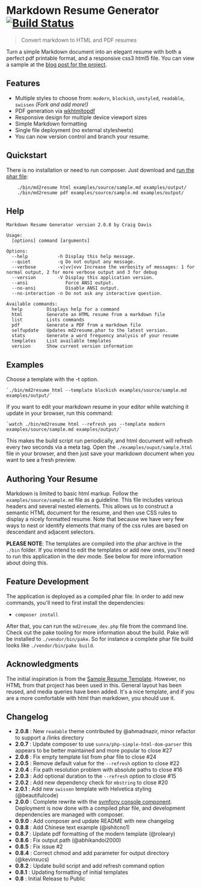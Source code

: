 # Markdown Resume Generator [![Build Status](https://travis-ci.org/there4/markdown-resume.png?branch=master)](https://travis-ci.org/there4/markdown-resume)
> Convert markdown to HTML and PDF resumes

Turn a simple Markdown document into an elegant resume with both a perfect
pdf printable format, and a responsive css3 html5 file. You can view a sample
at the [blog post for the project][blog].

## Features

* Multiple styles to choose from: `modern`, `blockish`, `unstyled`, `readable`, `swissen` _(Fork and add more!)_
* PDF generation via [wkhtmltopdf][wkhtmltopdf]
* Responsive design for multiple device viewport sizes
* Simple Markdown formatting
* Single file deployment (no external stylesheets)
* You can now version control and branch your resume.

## Quickstart

  There is no installation or need to run composer. Just download and [run the phar file](https://github.com/there4/markdown-resume/raw/master/bin/md2resume):

```
    ./bin/md2resume html examples/source/sample.md examples/output/
    ./bin/md2resume pdf examples/source/sample.md examples/output/
```

## Help
```
Markdown Resume Generator version 2.0.8 by Craig Davis

Usage:
  [options] command [arguments]

Options:
  --help           -h Display this help message.
  --quiet          -q Do not output any message.
  --verbose        -v|vv|vvv Increase the verbosity of messages: 1 for normal output, 2 for more verbose output and 3 for debug
  --version        -V Display this application version.
  --ansi              Force ANSI output.
  --no-ansi           Disable ANSI output.
  --no-interaction -n Do not ask any interactive question.

Available commands:
  help         Displays help for a command
  html         Generate an HTML resume from a markdown file
  list         Lists commands
  pdf          Generate a PDF from a markdown file
  selfupdate   Updates md2resume.phar to the latest version.
  stats        Generate a word frequency analysis of your resume
  templates    List available templates
  version      Show current version information

```
## Examples

Choose a template with the -t option.

    `./bin/md2resume html --template blockish examples/source/sample.md examples/output/`

If you want to edit your markdown resume in your editor while watching it
update in your browser, run this command:

    `watch ./bin/md2resume html --refresh yes --template modern examples/source/sample.md examples/output/`

This makes the build script run periodically, and html document will refresh
every two seconds via a meta tag. Open the `./examples/ouput/sample.html` file
in your browser, and then just save your markdown document when you want to see
a fresh preview.

## Authoring Your Resume

Markdown is limited to basic html markup. Follow the `examples/source/sample.md`
file  as a guideline. This file includes various headers and several nested
elements. This allows us to construct a semantic HTML document for the resume,
and then use CSS rules to display a nicely formatted resume. Note that because
we have very few ways to nest or identify elements that many of the css rules
are based on descendant and adjacent selectors.

__PLEASE NOTE__: The templates are compiled into the phar archive in the `./bin`
folder. If you intend to edit the templates or add new ones, you'll need to run
this application in the dev mode. See below for more information about doing
this.

## Feature Development

The application is deployed as a compiled phar file. In order to add new
commands, you'll need to first install the dependencies:

* `composer install`

After that, you can run the `md2resume_dev.php` file from the command line.
Check out the pake tooling for more information about the build. Pake will be
installed to `./vendor/bin/pake`. So for instance a complete phar file build
looks like `./vendor/bin/pake build`.

## Acknowledgments

The initial inspiration is from the [Sample Resume Template][srt].
However, no HTML from that project has been used in this. General layout has
been reused, and media queries have been added. It's a nice template, and if you
are a more comfortable with html than markdown, you should use it.

## Changelog

* __2.0.8__ : New `readable` theme contributed by @ahmadnazir, minor refactor
  to support a /links directory
* __2.0.7__ : Update composer to use `sunra/php-simple-html-dom-parser` this
  appears to be better maintained and more popular to close #27
* __2.0.6__ : Fix empty template list from phar file to close #24
* __2.0.5__ : Remove default value for the `--refresh` option to close #22
* __2.0.4__ : Fix path resolution problem with absolute paths to close #16
* __2.0.3__ : Add optional duration to the `--refresh` option to close #15
* __2.0.2__ : Add new dependency check for `mbstring` to close #20
* __2.0.1__ : Add new `swissen` template with Helvetica styling (@beautifulcode)
* __2.0.0__ : Complete rewrite with the [symfony console component][console].
  Deployment is now done with a compiled phar file, and development dependencies
  are managed with composer.
* __0.9.0__ : Add composer and update README with new changelog
* __0.8.8__ : Add Chinese text example (@ishitcno1)
* __0.8.7__ : Update pdf formatting of the modern template (@roleary)
* __0.8.6__ : Fix output path (@abhikandoi2000)
* __0.8.5__ : Fix issue #2
* __0.8.4__ : Correct chmod and add parameter for output directory (@kevinxucs)
* __0.8.2__ : Update build script and add refresh command option
* __0.8.1__ : Updating formatting of initial templates
* __0.8__ : Initial Release to Public

[srt]: http://sampleresumetemplate.net/ "A great starting point"
[blog]: http://there4development.com/blog/2012/12/31/markdown-resume-builder/
[pake]: https://github.com/indeyets/pake/wiki/Installing-Pake
[wkhtmltopdf]: https://github.com/pdfkit/pdfkit/wiki/Installing-WKHTMLTOPDF
[console]: http://symfony.com/doc/current/components/console/introduction.html
